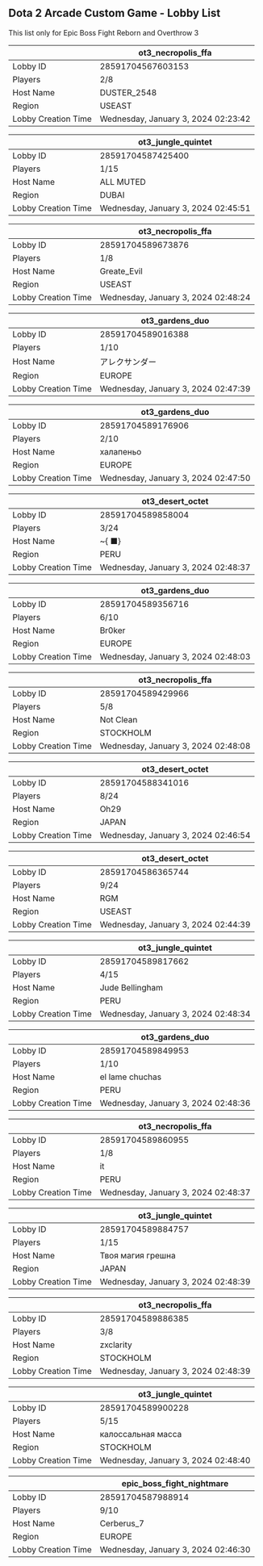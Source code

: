 ## Dota 2 Arcade Custom Game - Lobby List

This list only for Epic Boss Fight Reborn and Overthrow 3

|  | ot3_necropolis_ffa |
| ------ | ------ |
| Lobby ID | 28591704567603153 |
| Players | 2/8 |
| Host Name | DUSTER_2548 |
| Region | USEAST |
| Lobby Creation Time | Wednesday, January 3, 2024 02:23:42 |


|  | ot3_jungle_quintet |
| ------ | ------ |
| Lobby ID | 28591704587425400 |
| Players | 1/15 |
| Host Name | ALL MUTED |
| Region | DUBAI |
| Lobby Creation Time | Wednesday, January 3, 2024 02:45:51 |


|  | ot3_necropolis_ffa |
| ------ | ------ |
| Lobby ID | 28591704589673876 |
| Players | 1/8 |
| Host Name | Greate_Evil |
| Region | USEAST |
| Lobby Creation Time | Wednesday, January 3, 2024 02:48:24 |


|  | ot3_gardens_duo |
| ------ | ------ |
| Lobby ID | 28591704589016388 |
| Players | 1/10 |
| Host Name | アレクサンダー |
| Region | EUROPE |
| Lobby Creation Time | Wednesday, January 3, 2024 02:47:39 |


|  | ot3_gardens_duo |
| ------ | ------ |
| Lobby ID | 28591704589176906 |
| Players | 2/10 |
| Host Name | халапеньо |
| Region | EUROPE |
| Lobby Creation Time | Wednesday, January 3, 2024 02:47:50 |


|  | ot3_desert_octet |
| ------ | ------ |
| Lobby ID | 28591704589858004 |
| Players | 3/24 |
| Host Name | ~{ ■} |
| Region | PERU |
| Lobby Creation Time | Wednesday, January 3, 2024 02:48:37 |


|  | ot3_gardens_duo |
| ------ | ------ |
| Lobby ID | 28591704589356716 |
| Players | 6/10 |
| Host Name | Br0ker |
| Region | EUROPE |
| Lobby Creation Time | Wednesday, January 3, 2024 02:48:03 |


|  | ot3_necropolis_ffa |
| ------ | ------ |
| Lobby ID | 28591704589429966 |
| Players | 5/8 |
| Host Name | Not Clean |
| Region | STOCKHOLM |
| Lobby Creation Time | Wednesday, January 3, 2024 02:48:08 |


|  | ot3_desert_octet |
| ------ | ------ |
| Lobby ID | 28591704588341016 |
| Players | 8/24 |
| Host Name | Oh29 |
| Region | JAPAN |
| Lobby Creation Time | Wednesday, January 3, 2024 02:46:54 |


|  | ot3_desert_octet |
| ------ | ------ |
| Lobby ID | 28591704586365744 |
| Players | 9/24 |
| Host Name | RGM |
| Region | USEAST |
| Lobby Creation Time | Wednesday, January 3, 2024 02:44:39 |


|  | ot3_jungle_quintet |
| ------ | ------ |
| Lobby ID | 28591704589817662 |
| Players | 4/15 |
| Host Name | Jude Bellingham |
| Region | PERU |
| Lobby Creation Time | Wednesday, January 3, 2024 02:48:34 |


|  | ot3_gardens_duo |
| ------ | ------ |
| Lobby ID | 28591704589849953 |
| Players | 1/10 |
| Host Name | el lame chuchas |
| Region | PERU |
| Lobby Creation Time | Wednesday, January 3, 2024 02:48:36 |


|  | ot3_necropolis_ffa |
| ------ | ------ |
| Lobby ID | 28591704589860955 |
| Players | 1/8 |
| Host Name | it |
| Region | PERU |
| Lobby Creation Time | Wednesday, January 3, 2024 02:48:37 |


|  | ot3_jungle_quintet |
| ------ | ------ |
| Lobby ID | 28591704589884757 |
| Players | 1/15 |
| Host Name | Твоя магия грешна |
| Region | JAPAN |
| Lobby Creation Time | Wednesday, January 3, 2024 02:48:39 |


|  | ot3_necropolis_ffa |
| ------ | ------ |
| Lobby ID | 28591704589886385 |
| Players | 3/8 |
| Host Name | zxclarity |
| Region | STOCKHOLM |
| Lobby Creation Time | Wednesday, January 3, 2024 02:48:39 |


|  | ot3_jungle_quintet |
| ------ | ------ |
| Lobby ID | 28591704589900228 |
| Players | 5/15 |
| Host Name | калоссальная масса |
| Region | STOCKHOLM |
| Lobby Creation Time | Wednesday, January 3, 2024 02:48:40 |


|  | epic_boss_fight_nightmare |
| ------ | ------ |
| Lobby ID | 28591704587988914 |
| Players | 9/10 |
| Host Name | Cerberus_7 |
| Region | EUROPE |
| Lobby Creation Time | Wednesday, January 3, 2024 02:46:30 |


